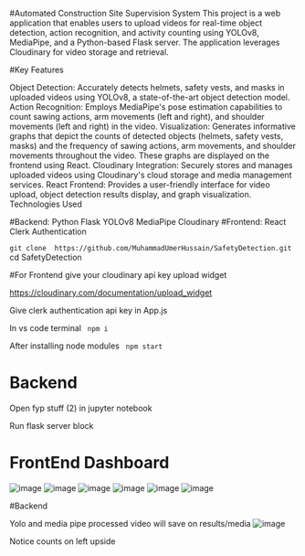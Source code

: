 #Automated Construction Site Supervision System
This project is a web application that enables users to upload videos for real-time object detection, action recognition, and activity counting using YOLOv8, MediaPipe, and a Python-based Flask server. The application leverages Cloudinary for video storage and retrieval.

#Key Features

Object Detection: Accurately detects helmets, safety vests, and masks in uploaded videos using YOLOv8, a state-of-the-art object detection model.
Action Recognition: Employs MediaPipe's pose estimation capabilities to count sawing actions, arm movements (left and right), and shoulder movements (left and right) in the video.
Visualization: Generates informative graphs that depict the counts of detected objects (helmets, safety vests, masks) and the frequency of sawing actions, arm movements, and shoulder movements throughout the video. These graphs are displayed on the frontend using React.
Cloudinary Integration: Securely stores and manages uploaded videos using Cloudinary's cloud storage and media management services.
React Frontend: Provides a user-friendly interface for video upload, object detection results display, and graph visualization.
Technologies Used

#Backend:
Python
Flask
YOLOv8
MediaPipe
Cloudinary 
#Frontend:
React
Clerk Authentication

``` git clone  https://github.com/MuhammadUmerHussain/SafetyDetection.git ``` 
cd SafetyDetection

#For Frontend 
give your cloudinary api key upload widget 

https://cloudinary.com/documentation/upload_widget 

Give clerk authentication api key in App.js

In vs code terminal
``` npm i```

After installing node modules 
``` npm start```

# Backend 

Open fyp stuff (2) in jupyter notebook

Run flask server block


# FrontEnd Dashboard 
![image](https://github.com/MuhammadUmerHussain/SafetyDetection/assets/108338561/b7935901-de49-4228-997a-eca941a54008)
![image](https://github.com/MuhammadUmerHussain/SafetyDetection/assets/108338561/f1d849e0-cb98-4351-ac39-1187982729b7)
![image](https://github.com/MuhammadUmerHussain/SafetyDetection/assets/108338561/74fd7598-7767-4a37-87f2-ba5520272d28)
![image](https://github.com/MuhammadUmerHussain/SafetyDetection/assets/108338561/6ecbeb6f-5df2-4ce6-b2ef-97c596a88842)
![image](https://github.com/MuhammadUmerHussain/SafetyDetection/assets/108338561/0ea313c4-1140-4f20-b17f-62e722f3b570)
![image](https://github.com/MuhammadUmerHussain/SafetyDetection/assets/108338561/01777509-861e-42c9-8c07-3c5fbeac0722)

#Backend 

Yolo and media pipe processed video will save on results/media 
![image](https://github.com/MuhammadUmerHussain/SafetyDetection/assets/108338561/0af69be8-7d3a-4e10-8b08-f4a55829413b)

Notice counts on left upside 










